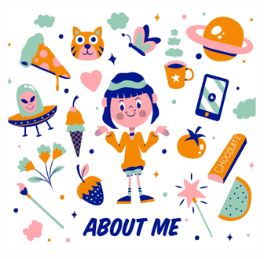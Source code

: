 <div style="width: 100%; height: 500px;">
  <img src="/assets/images/banners/About-me.jpg" style="width: 100%; height: 100%; object-fit: cover;">
</div>
